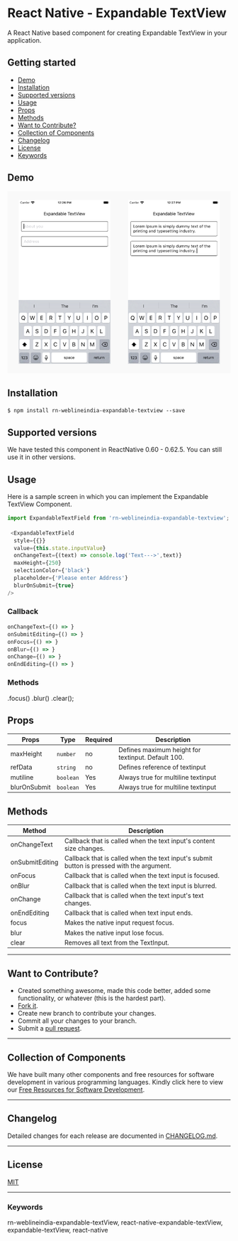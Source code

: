 # React Native - Expandable TextView

A React Native based component for creating Expandable TextView in your application. 

## Getting started

- [Demo](#demo)
- [Installation](#installation)
- [Supported versions](#supported-versions)
- [Usage](#usage)
- [Props](#props)
- [Methods](#methods)
- [Want to Contribute?](#want-to-contribute?)
- [Collection of Components](#collection-of-components)
- [Changelog](#changelog)
- [License](#license)
- [Keywords](#keywords)

## Demo

[![](ExpandableTextView.png)](https://github.com/weblineindia/React-Native-Expandable-Textview/ExpandableTextView.png)

## Installation

`$ npm install rn-weblineindia-expandable-textview --save`

## Supported versions

We have tested this component in ReactNative 0.60 - 0.62.5. You can still use it in other versions.

## Usage

Here is a sample screen in which you can implement the Expandable TextView Component.

```javascript
import ExpandableTextField from 'rn-weblineindia-expandable-textview';

 <ExpandableTextField
  style={{}}
  value={this.state.inputValue}
  onChangeText={(text) => console.log('Text--->',text)}
  maxHeight={250}
  selectionColor={'black'}
  placeholder={'Please enter Address'}
  blurOnSubmit={true}
/>
```

### Callback

```javascript
onChangeText={() => }
onSubmitEditing={() => }
onFocus={() => }
onBlur={() => }
onChange={() => }
onEndEditing={() => }
```

### Methods
.focus() 
.blur()
.clear();

## Props

| **Props**           | **Type** | **Required** | **Description**                                                               |
|---------------------|----------|--------------|-------------------------------------------------------------------------------|
| maxHeight           | `number` | no           | Defines maximum height for textinput. Default 100.                            |
| refData             | `string` | no           | Defines reference of textinput                                                |
| mutiline            | `boolean`| Yes          | Always true for multiline textinput                                           |
| blurOnSubmit        | `boolean`| Yes          | Always true for multiline textinput                                           |




## Methods

| **Method**           | **Description**                                                                            |
|----------------------|--------------------------------------------------------------------------------------------|
| onChangeText         | Callback that is called when the text input's content size changes.                        |
| onSubmitEditing      | Callback that is called when the text input's submit button is pressed with the argument.  |
| onFocus              | Callback that is called when the text input is focused.                                    |
| onBlur               | Callback that is called when the text input is blurred.                                    |
| onChange             | Callback that is called when the text input's text changes.                                |
| onEndEditing         | Callback that is called when text input ends.                                              |
| focus                | Makes the native input request focus.                                                      |
| blur                 | Makes the native input lose focus.                                                         |
| clear                | Removes all text from the TextInput.                                                       |


-----

## Want to Contribute?

- Created something awesome, made this code better, added some functionality, or whatever (this is the hardest part).
- [Fork it](http://help.github.com/forking/).
- Create new branch to contribute your changes.
- Commit all your changes to your branch.
- Submit a [pull request](http://help.github.com/pull-requests/).

-----

## Collection of Components

We have built many other components and free resources for software development in various programming languages. Kindly click here to view our [Free Resources for Software Development](https://www.weblineindia.com/software-development-resources.html).

------

## Changelog

Detailed changes for each release are documented in [CHANGELOG.md](./CHANGELOG.md).

------

## License

[MIT](LICENSE)

[mit]: https://github.com/weblineindia/React-Native-Expandable-Textview/blob/master/LICENSE

------

### Keywords

 rn-weblineindia-expandable-textView, react-native-expandable-textView, expandable-textView, react-native
